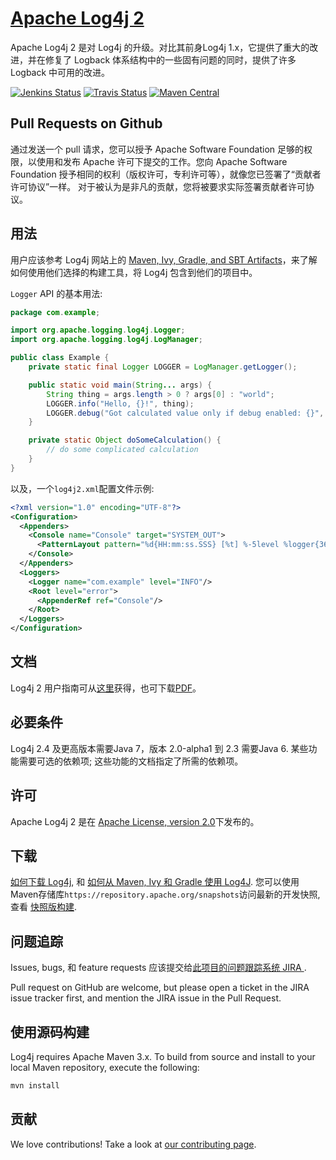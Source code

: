 # [Apache Log4j 2](https://logging.apache.org/log4j/2.x/)

Apache Log4j 2 是对 Log4j 的升级。对比其前身Log4j 1.x，它提供了重大的改进，并在修复了 Logback 体系结构中的一些固有问题的同时，提供了许多 Logback 中可用的改进。

[![Jenkins Status](https://img.shields.io/jenkins/s/https/builds.apache.org/job/Log4j%202.x.svg)](https://builds.apache.org/job/Log4j%202.x/)
[![Travis Status](https://travis-ci.org/apache/logging-log4j2.svg?branch=master)](https://travis-ci.org/apache/logging-log4j2)
[![Maven Central](https://img.shields.io/maven-central/v/org.apache.logging.log4j/log4j-api.svg)](http://mvnrepository.com/artifact/org.apache.logging.log4j/log4j-api)


## Pull Requests on Github

通过发送一个 pull 请求，您可以授予 Apache Software Foundation 足够的权限，以使用和发布 Apache 许可下提交的工作。您向 Apache Software Foundation 授予相同的权利（版权许可，专利许可等），就像您已签署了“贡献者许可协议”一样。 对于被认为是非凡的贡献，您将被要求实际签署贡献者许可协议。

## 用法

用户应该参考 Log4j 网站上的 [Maven, Ivy, Gradle, and SBT Artifacts](http://logging.apache.org/log4j/2.x/maven-artifacts.html)，来了解如何使用他们选择的构建工具，将 Log4j 包含到他们的项目中。

`Logger` API 的基本用法:

```java
package com.example;

import org.apache.logging.log4j.Logger;
import org.apache.logging.log4j.LogManager;

public class Example {
    private static final Logger LOGGER = LogManager.getLogger();

    public static void main(String... args) {
        String thing = args.length > 0 ? args[0] : "world";
        LOGGER.info("Hello, {}!", thing);
        LOGGER.debug("Got calculated value only if debug enabled: {}", () -> doSomeCalculation());
    }

    private static Object doSomeCalculation() {
        // do some complicated calculation
    }
}
```

以及，一个`log4j2.xml`配置文件示例:

```xml
<?xml version="1.0" encoding="UTF-8"?>
<Configuration>
  <Appenders>
    <Console name="Console" target="SYSTEM_OUT">
      <PatternLayout pattern="%d{HH:mm:ss.SSS} [%t] %-5level %logger{36} - %msg%n"/>
    </Console>
  </Appenders>
  <Loggers>
    <Logger name="com.example" level="INFO"/>
    <Root level="error">
      <AppenderRef ref="Console"/>
    </Root>
  </Loggers>
</Configuration>
```

## 文档

Log4j 2 用户指南可从[这里](https://logging.apache.org/log4j/2.x/manual/index.html)获得，也可下载[PDF](https://logging.apache.org/log4j/2.x/log4j-users-guide.pdf)。

## 必要条件

Log4j 2.4 及更高版本需要Java 7，版本 2.0-alpha1 到 2.3 需要Java 6.
某些功能需要可选的依赖项; 这些功能的文档指定了所需的依赖项。

## 许可

Apache Log4j 2 是在 [Apache License, version 2.0](http://www.apache.org/licenses/LICENSE-2.0.html)下发布的。

## 下载

[如何下载 Log4j](http://logging.apache.org/log4j/2.x/download.html),
和 [如何从 Maven, Ivy 和 Gradle 使用 Log4J](http://logging.apache.org/log4j/2.x/maven-artifacts.html).
您可以使用Maven存储库`https://repository.apache.org/snapshots`访问最新的开发快照, 
查看 [快照版构建](https://logging.apache.org/log4j/2.x/maven-artifacts.html#Snapshot_builds).

## 问题追踪

Issues, bugs, 和 feature requests 应该提交给[此项目的问题跟踪系统 JIRA ](https://issues.apache.org/jira/browse/LOG4J2).

Pull request on GitHub are welcome, but please open a ticket in the JIRA issue tracker first, and mention the 
JIRA issue in the Pull Request.

## 使用源码构建

Log4j requires Apache Maven 3.x. To build from source and install to your local Maven repository, execute the following:

```sh
mvn install
```

## 贡献

We love contributions! Take a look at
[our contributing page](https://github.com/apache/logging-log4j2/blob/master/CONTRIBUTING.md).
